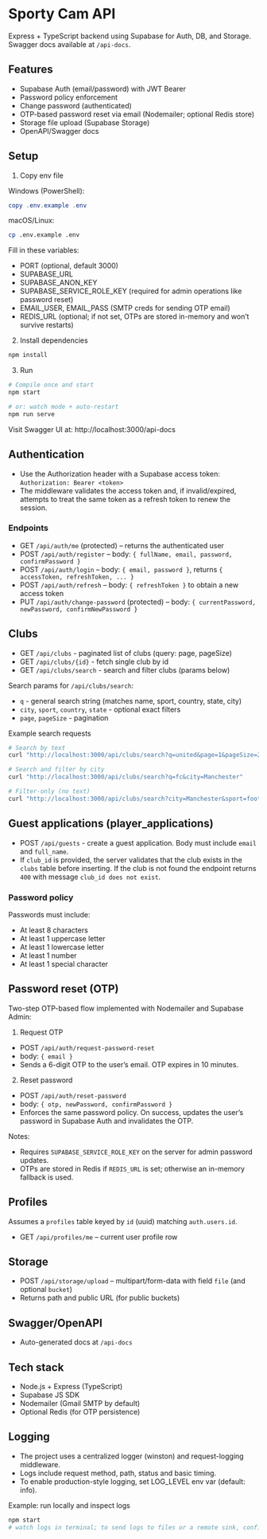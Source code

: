 # Sporty Cam API

Express + TypeScript backend using Supabase for Auth, DB, and Storage. Swagger docs available at `/api-docs`.

## Features
- Supabase Auth (email/password) with JWT Bearer
- Password policy enforcement
- Change password (authenticated)
- OTP-based password reset via email (Nodemailer; optional Redis store)
- Storage file upload (Supabase Storage)
- OpenAPI/Swagger docs

## Setup

1) Copy env file

Windows (PowerShell):
```powershell
copy .env.example .env
```
macOS/Linux:
```bash
cp .env.example .env
```


Fill in these variables:
- PORT (optional, default 3000)
- SUPABASE_URL
- SUPABASE_ANON_KEY
- SUPABASE_SERVICE_ROLE_KEY (required for admin operations like password reset)
- EMAIL_USER, EMAIL_PASS (SMTP creds for sending OTP email)
- REDIS_URL (optional; if not set, OTPs are stored in-memory and won’t survive restarts)

2) Install dependencies
```bash
npm install
```

3) Run
```bash
# Compile once and start
npm start

# or: watch mode + auto-restart
npm run serve
```

Visit Swagger UI at: http://localhost:3000/api-docs

## Authentication
- Use the Authorization header with a Supabase access token: `Authorization: Bearer <token>`
- The middleware validates the access token and, if invalid/expired, attempts to treat the same token as a refresh token to renew the session.

### Endpoints
- GET `/api/auth/me` (protected) – returns the authenticated user
- POST `/api/auth/register` – body: `{ fullName, email, password, confirmPassword }`
- POST `/api/auth/login` – body: `{ email, password }`, returns `{ accessToken, refreshToken, ... }`
- POST `/api/auth/refresh` – body: `{ refreshToken }` to obtain a new access token
- PUT `/api/auth/change-password` (protected) – body: `{ currentPassword, newPassword, confirmNewPassword }`

## Clubs
- GET `/api/clubs` - paginated list of clubs (query: page, pageSize)
- GET `/api/clubs/{id}` - fetch single club by id
- GET `/api/clubs/search` - search and filter clubs (params below)

Search params for `/api/clubs/search`:
- `q` - general search string (matches name, sport, country, state, city)
- `city`, `sport`, `country`, `state` - optional exact filters
- `page`, `pageSize` - pagination

Example search requests
```bash
# Search by text
curl "http://localhost:3000/api/clubs/search?q=united&page=1&pageSize=20"

# Search and filter by city
curl "http://localhost:3000/api/clubs/search?q=fc&city=Manchester"

# Filter-only (no text)
curl "http://localhost:3000/api/clubs/search?city=Manchester&sport=football"
```

## Guest applications (player_applications)

- POST `/api/guests` - create a guest application. Body must include `email` and `full_name`.
- If `club_id` is provided, the server validates that the club exists in the `clubs` table before inserting. If the club is not found the endpoint returns `400` with message `club_id does not exist`.

### Password policy
Passwords must include:
- At least 8 characters
- At least 1 uppercase letter
- At least 1 lowercase letter
- At least 1 number
- At least 1 special character

## Password reset (OTP)
Two-step OTP-based flow implemented with Nodemailer and Supabase Admin:

1) Request OTP
- POST `/api/auth/request-password-reset`
- body: `{ email }`
- Sends a 6-digit OTP to the user’s email. OTP expires in 10 minutes.

2) Reset password
- POST `/api/auth/reset-password`
- body: `{ otp, newPassword, confirmPassword }`
- Enforces the same password policy. On success, updates the user’s password in Supabase Auth and invalidates the OTP.

Notes:
- Requires `SUPABASE_SERVICE_ROLE_KEY` on the server for admin password updates.
- OTPs are stored in Redis if `REDIS_URL` is set; otherwise an in-memory fallback is used.

## Profiles
Assumes a `profiles` table keyed by `id` (uuid) matching `auth.users.id`.
- GET `/api/profiles/me` – current user profile row

## Storage
- POST `/api/storage/upload` – multipart/form-data with field `file` (and optional `bucket`)
- Returns path and public URL (for public buckets)

## Swagger/OpenAPI
- Auto-generated docs at `/api-docs`

## Tech stack
- Node.js + Express (TypeScript)
- Supabase JS SDK
- Nodemailer (Gmail SMTP by default)
- Optional Redis (for OTP persistence)

## Logging
- The project uses a centralized logger (winston) and request-logging middleware.
- Logs include request method, path, status and basic timing.
- To enable production-style logging, set LOG_LEVEL env var (default: info).

Example: run locally and inspect logs
```bash
npm start
# watch logs in terminal; to send logs to files or a remote sink, configure the logger in src/utils/logger.ts
```
